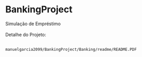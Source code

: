 # BankingProject
Simulação de Empréstimo<br/>
<br/>
Detalhe do Projeto:<br/><br/>
```
manuelgarcia2099/BankingProject/Banking/readme/README.PDF
```

